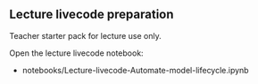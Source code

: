 
[//]: # ( challenge tech stack: )

[//]: # ( challenge presentation )

## Lecture livecode preparation

Teacher starter pack for lecture use only.

Open the lecture livecode notebook:
- notebooks/Lecture-livecode-Automate-model-lifecycle.ipynb

[//]: # ( challenge instructions )
